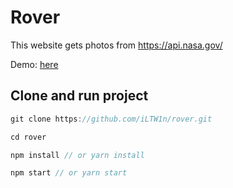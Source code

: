 # Rover

This website gets photos from https://api.nasa.gov/

Demo: [here](https://youthful-mayer-e09fd0.netlify.app/)

## Clone and run project
```js
git clone https://github.com/iLTW1n/rover.git
```
```js
cd rover
```
```js
npm install // or yarn install
```
```js
npm start // or yarn start
```
